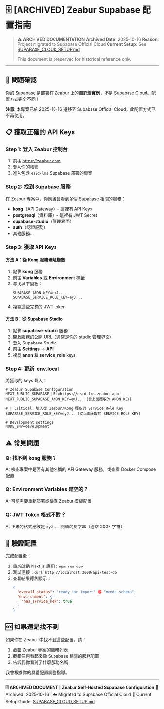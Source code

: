 # 🗄️ [ARCHIVED] Zeabur Supabase 配置指南

> **⚠️ ARCHIVED DOCUMENTATION**
> **Archived Date**: 2025-10-16
> **Reason**: Project migrated to Supabase Official Cloud
> **Current Setup**: See [SUPABASE_CLOUD_SETUP.md](../setup/SUPABASE_CLOUD_SETUP.md)
>
> This document is preserved for historical reference only.

---

## 🎯 問題確認
你的 Supabase 是部署在 Zeabur 上的**自託管實例**，不是 Supabase Cloud。配置方式完全不同！

**注意**: 本專案已於 2025-10-16 遷移至 Supabase Official Cloud，此配置方式已不再使用。

## 📋 獲取正確的 API Keys

### Step 1: 登入 Zeabur 控制台
1. 前往 https://zeabur.com
2. 登入你的帳號
3. 進入包含 `esid-lms` Supabase 部署的專案

### Step 2: 找到 Supabase 服務
在 Zeabur 專案中，你應該會看到多個 Supabase 相關的服務：
- **kong**（API Gateway）- 這裡有 API Keys
- **postgresql**（資料庫）- 這裡有 JWT Secret
- **supabase-studio**（管理界面）
- **auth**（認證服務）
- 其他服務...

### Step 3: 獲取 API Keys

#### 方法 A：從 Kong 服務環境變數
1. 點擊 **kong** 服務
2. 前往 **Variables** 或 **Environment** 標籤
3. 尋找以下變數：
   ```
   SUPABASE_ANON_KEY=eyJ...
   SUPABASE_SERVICE_ROLE_KEY=eyJ...
   ```
4. 複製這些完整的 JWT token

#### 方法 B：從 Supabase Studio
1. 點擊 **supabase-studio** 服務
2. 開啟服務的公開 URL（通常是你的 studio 管理界面）
3. 登入 Supabase Studio
4. 前往 **Settings** → **API**
5. 複製 **anon** 和 **service_role** keys

### Step 4: 更新 .env.local
將獲取的 keys 填入：

```env
# Zeabur Supabase Configuration
NEXT_PUBLIC_SUPABASE_URL=https://esid-lms.zeabur.app
NEXT_PUBLIC_SUPABASE_ANON_KEY=eyJ... (從上面獲取的 ANON KEY)

# 🚨 Critical: 填入從 Zeabur/Kong 獲取的 Service Role Key
SUPABASE_SERVICE_ROLE_KEY=eyJ... (從上面獲取的 SERVICE ROLE KEY)

# Development settings
NODE_ENV=development
```

## ⚠️ 常見問題

### Q: 找不到 kong 服務？
A: 檢查專案中是否有其他名稱的 API Gateway 服務，或查看 Docker Compose 配置

### Q: Environment Variables 是空的？
A: 可能需要重新部署或檢查 Zeabur 模板配置

### Q: JWT Token 格式不對？
A: 正確的格式應該是 `eyJ...` 開頭的長字串（通常 200+ 字符）

## 🧪 驗證配置

完成配置後：
1. 重新啟動 Next.js 應用：`npm run dev`
2. 測試連接：`curl http://localhost:3000/api/test-db`
3. 查看結果應該顯示：
   ```json
   {
     "overall_status": "ready_for_import" 或 "needs_schema",
     "environment": {
       "has_service_key": true
     }
   }
   ```

## 🆘 如果還是找不到

如果你在 Zeabur 中找不到這些配置，請：
1. 截圖 Zeabur 專案的服務列表
2. 截圖任何看起來像 Supabase 相關的服務配置
3. 告訴我你看到了什麼服務名稱

我會根據你的具體配置調整指導。

---

**🗄️ ARCHIVED DOCUMENT | Zeabur Self-Hosted Supabase Configuration**
📅 Archived: 2025-10-16 | ☁️ Migrated to Supabase Official Cloud
🔗 Current Setup Guide: [SUPABASE_CLOUD_SETUP.md](../setup/SUPABASE_CLOUD_SETUP.md)